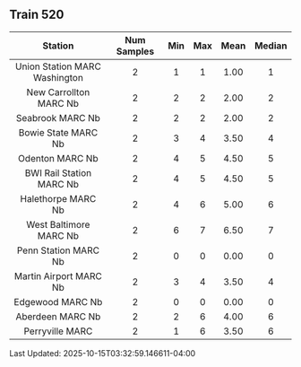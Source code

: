 ## Train 520

| Station | Num Samples | Min | Max | Mean | Median |
| :-----: | :---------: | :-: | :-: | :--: | :----: |
| Union Station MARC Washington | 2 | 1 | 1 | 1.00 | 1 |
| New Carrollton MARC Nb | 2 | 2 | 2 | 2.00 | 2 |
| Seabrook MARC Nb | 2 | 2 | 2 | 2.00 | 2 |
| Bowie State MARC Nb | 2 | 3 | 4 | 3.50 | 4 |
| Odenton MARC Nb | 2 | 4 | 5 | 4.50 | 5 |
| BWI Rail Station MARC Nb | 2 | 4 | 5 | 4.50 | 5 |
| Halethorpe MARC Nb | 2 | 4 | 6 | 5.00 | 6 |
| West Baltimore MARC Nb | 2 | 6 | 7 | 6.50 | 7 |
| Penn Station MARC Nb | 2 | 0 | 0 | 0.00 | 0 |
| Martin Airport MARC Nb | 2 | 3 | 4 | 3.50 | 4 |
| Edgewood MARC Nb | 2 | 0 | 0 | 0.00 | 0 |
| Aberdeen MARC Nb | 2 | 2 | 6 | 4.00 | 6 |
| Perryville MARC | 2 | 1 | 6 | 3.50 | 6 |


Last Updated: 2025-10-15T03:32:59.146611-04:00